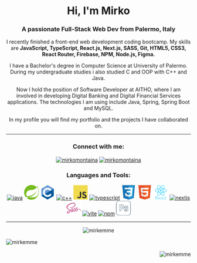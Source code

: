 <h1 align="center">Hi, I'm Mirko</h1>

<h3 align="center">A passionate Full-Stack Web Dev from Palermo, Italy</h3>
<p align="center">I recently finished a front-end web development coding bootcamp. My skills are <strong>JavaScript, TypeScript, React.js, Next.js, SASS, Git, HTML5, CSS3, React Router, Firebase, NPM, Node.js, Figma.</strong></p>
<p align="center">I have a Bachelor's degree in Computer Science at University of Palermo. During my undergraduate studies i also studied C and OOP with C++ and Java.</p>
<p align="center">Now I hold the position of Software Developer at AITHO, where I am involved in developing Digital Banking and Digital Financial Services applications. The technologies I am using include Java, Spring, Spring Boot and MySQL.</p>
<p align="center">In my profile you will find my portfolio and the projects I have collaborated on.</p>
<hr />
<h3 align="center">Connect with me:</h3>
<p align="center">
<a href="https://linkedin.com/in/mirkomontaina" target="blank"><img align="center" src="https://raw.githubusercontent.com/rahuldkjain/github-profile-readme-generator/master/src/images/icons/Social/linked-in-alt.svg" alt="mirkomontaina" title="LinkedIn" height="30" width="40" /></a>
<a href="https://fb.com/mirkomontaina" target="blank"><img align="center" src="https://raw.githubusercontent.com/rahuldkjain/github-profile-readme-generator/master/src/images/icons/Social/facebook.svg" alt="mirkomontaina" title="Facebook" height="30" width="40" /></a>
</p>
<h3 align="center">Languages and Tools:</h3>
<p align="center">
<a href="https://www.java.com" target="_blank" rel="noreferrer"><img src="https://github.com/abrahamcalf/programming-languages-logos/blob/master/src/java/java.svg" alt="java" title="Java" width="40" height="40"/></a>
<a href="https://spring.io/projects/spring-framework/" target="_blank" rel="noreferrer"><img src="https://github.com/devicons/devicon/blob/master/icons/spring/spring-original.svg" alt="spring" title="Spring" width="40" height="40"/></a>
<a href="https://www.cprogramming.com/" target="_blank" rel="noreferrer"><img src="https://raw.githubusercontent.com/devicons/devicon/master/icons/c/c-original.svg" alt="c" title="C" width="40" height="40"/></a> 
<a href="https://isocpp.org/" target="_blank" rel="noreferrer"><img src="https://github.com/isocpp/logos/blob/master/cpp_logo.svg" alt="c++" title="C++" width="40" height="40"/></a>
<a href="https://developer.mozilla.org/en-US/docs/Web/JavaScript" target="_blank" rel="noreferrer"><img src="https://raw.githubusercontent.com/devicons/devicon/master/icons/javascript/javascript-original.svg" alt="javascript" title="JavaScript" width="40" height="40"/></a>
<a href="https://www.typescriptlang.org" target="_blank" rel="noreferrer"><img src="https://github.com/remojansen/logo.ts/blob/master/ts.png?raw=true" alt="typescript" title="TypeScript" width="40" height="40"/></a>
<a href="https://www.w3schools.com/css/" target="_blank" rel="noreferrer"><img src="https://github.com/devicons/devicon/blob/master/icons/css3/css3-original.svg" alt="css3" title="CSS3" width="40" height="40"/></a>
<a href="https://www.w3.org/html/" target="_blank" rel="noreferrer"><img src="https://github.com/devicons/devicon/blob/master/icons/html5/html5-original.svg" alt="html5" title="HTML5" width="40" height="40"/></a>
<a href="https://reactjs.org/" target="_blank" rel="noreferrer"><img src="https://raw.githubusercontent.com/devicons/devicon/master/icons/react/react-original-wordmark.svg" alt="react" title="React.js" width="40" height="40"/></a>
<a href="https://www.nextjs.org" target="_blank" rel="noreferrer"><img src="https://camo.githubusercontent.com/e1e113df83e7731fdb90f6f0ab2eeb155fd1b48c27d99814dcf1c23c0acdc6a2/68747470733a2f2f6173736574732e76657263656c2e636f6d2f696d6167652f75706c6f61642f76313636323133303535392f6e6578746a732f49636f6e5f6461726b5f6261636b67726f756e642e706e67" alt="nextjs" title="Next.js" width="40" height="40"/></a>
<a href="https://sass-lang.com" target="_blank" rel="noreferrer"><img src="https://github.com/devicons/devicon/blob/master/icons/sass/sass-original.svg" alt="sass" title="SASS" width="40" height="40"/></a>
<a href="https://vitejs.dev/" target="_blank" rel="noreferrer"><img src="https://upload.wikimedia.org/wikipedia/commons/f/f1/Vitejs-logo.svg" alt="vite" title="Vite" width="40" height="40"/></a>  
<a href="https://www.npmjs.com" target="_blank" rel="noreferrer"><img src="https://raw.githubusercontent.com/npm/logos/cc343d8c50139f645d165aedfe4d375240599fd1/npm%20logo/classic/npm-2009.svg" alt="npm" title="NPM" width="40" height="40"/></a>
<a href="https://www.photoshop.com/en" target="_blank" rel="noreferrer"><img src="https://raw.githubusercontent.com/devicons/devicon/master/icons/photoshop/photoshop-line.svg" alt="photoshop" title="Photoshop" width="40" height="40"/></a>
</p>

<hr />
<p align="center"><img src="https://github-profile-trophy.vercel.app/?username=mirkemme&theme=tokyonight&rank=SECRET,SSS,SS,S,AAA,AA,A,B,C" alt="mirkemme" /></p>
<div>
<p align="left"><img align="center" src="https://github-readme-stats.vercel.app/api/top-langs?username=mirkemme&show_icons=true&theme=cobalt&locale=en&layout=compact" alt="mirkemme" /></p>
<p align="right"><img align="center" src="https://github-readme-streak-stats.herokuapp.com/?user=mirkemme&theme=dark" alt="mirkemme" /></p>
</div>


